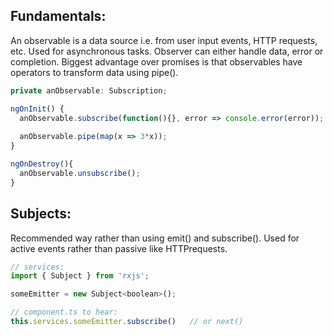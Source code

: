 ## Fundamentals:
An observable is a data source i.e. from user input events, HTTP requests, etc. Used for asynchronous tasks.
Observer can either handle data, error or completion. Biggest advantage over promises is that observables have operators to transform data using pipe().
```javascript
private anObservable: Subscription;

ngOnInit() {
  anObservable.subscribe(function(){}, error => console.error(error));
  
  anObservable.pipe(map(x => 3*x));
}

ngOnDestroy(){
  anObservable.unsubscribe();
}
```
## Subjects:
Recommended way rather than using emit() and subscribe(). Used for active events rather than passive like HTTPrequests.
```javascript
// services:
import { Subject } from 'rxjs';

someEmitter = new Subject<boolean>();

// component.ts to hear:
this.services.someEmitter.subscribe()   // or next()
```
